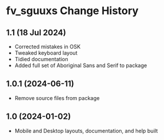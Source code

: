 fv_sguuxs Change History
====================
1.1 (18 Jul 2024)
------------------
* Corrected mistakes in OSK
* Tweaked keyboard layout
* Tidied documentation
* Added full set of Aboriginal Sans and Serif to package

1.0.1 (2024-06-11)
------------------
* Remove source files from package

1.0 (2024-01-02)
----------------
* Mobile and Desktop layouts, documentation, and help built
